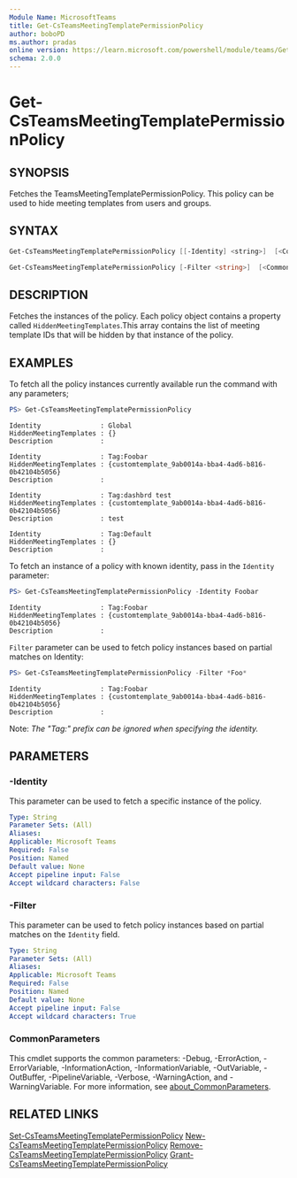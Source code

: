 ```yaml
---
Module Name: MicrosoftTeams
title: Get-CsTeamsMeetingTemplatePermissionPolicy
author: boboPD
ms.author: pradas
online version: https://learn.microsoft.com/powershell/module/teams/Get-CsTeamsMeetingTemplatePermissionPolicy
schema: 2.0.0
---
```


# Get-CsTeamsMeetingTemplatePermissionPolicy

## SYNOPSIS
Fetches the TeamsMeetingTemplatePermissionPolicy. This policy can be used to hide meeting templates from users and groups.

## SYNTAX
```powershell
Get-CsTeamsMeetingTemplatePermissionPolicy [[-Identity] <string>]  [<CommonParameters>]

Get-CsTeamsMeetingTemplatePermissionPolicy [-Filter <string>]  [<CommonParameters>]
```

## DESCRIPTION
Fetches the instances of the policy. Each policy object contains a property called `HiddenMeetingTemplates`.This array contains the list of meeting template IDs that will be hidden by that instance of the policy.

## EXAMPLES
To fetch all the policy instances currently available run the command with any parameters;

```powershell
PS> Get-CsTeamsMeetingTemplatePermissionPolicy
```
```output
Identity               : Global
HiddenMeetingTemplates : {}
Description            :

Identity               : Tag:Foobar
HiddenMeetingTemplates : {customtemplate_9ab0014a-bba4-4ad6-b816-0b42104b5056}
Description            :

Identity               : Tag:dashbrd test
HiddenMeetingTemplates : {customtemplate_9ab0014a-bba4-4ad6-b816-0b42104b5056}
Description            : test

Identity               : Tag:Default
HiddenMeetingTemplates : {}
Description            :
```

To fetch an instance of a policy with known identity, pass in the `Identity` parameter:

```powershell
PS> Get-CsTeamsMeetingTemplatePermissionPolicy -Identity Foobar
```
```output
Identity               : Tag:Foobar
HiddenMeetingTemplates : {customtemplate_9ab0014a-bba4-4ad6-b816-0b42104b5056}
Description            :
```

`Filter` parameter can be used to fetch policy instances based on partial matches on Identity:

```powershell
PS> Get-CsTeamsMeetingTemplatePermissionPolicy -Filter *Foo*
```
```output
Identity               : Tag:Foobar
HiddenMeetingTemplates : {customtemplate_9ab0014a-bba4-4ad6-b816-0b42104b5056}
Description            :
```

Note: _The "Tag:" prefix can be ignored when specifying the identity._

## PARAMETERS

### -Identity

This parameter can be used to fetch a specific instance of the policy.

```yaml
Type: String
Parameter Sets: (All)
Aliases:
Applicable: Microsoft Teams
Required: False
Position: Named
Default value: None
Accept pipeline input: False
Accept wildcard characters: False
```

### -Filter

This parameter can be used to fetch policy instances based on partial matches on the `Identity` field.

```yaml
Type: String
Parameter Sets: (All)
Aliases:
Applicable: Microsoft Teams
Required: False
Position: Named
Default value: None
Accept pipeline input: False
Accept wildcard characters: True
```

### CommonParameters
This cmdlet supports the common parameters: -Debug, -ErrorAction, -ErrorVariable, -InformationAction, -InformationVariable, -OutVariable, -OutBuffer, -PipelineVariable, -Verbose, -WarningAction, and -WarningVariable. For more information, see [about_CommonParameters](https://go.microsoft.com/fwlink/?LinkID=113216).

## RELATED LINKS
[Set-CsTeamsMeetingTemplatePermissionPolicy](Set-CsTeamsMeetingTemplatePermissionPolicy.md)
[New-CsTeamsMeetingTemplatePermissionPolicy](New-CsTeamsMeetingTemplatePermissionPolicy.md)
[Remove-CsTeamsMeetingTemplatePermissionPolicy](Remove-CsTeamsMeetingTemplatePermissionPolicy.md)
[Grant-CsTeamsMeetingTemplatePermissionPolicy](Grant-CsTeamsMeetingTemplatePermissionPolicy.md)